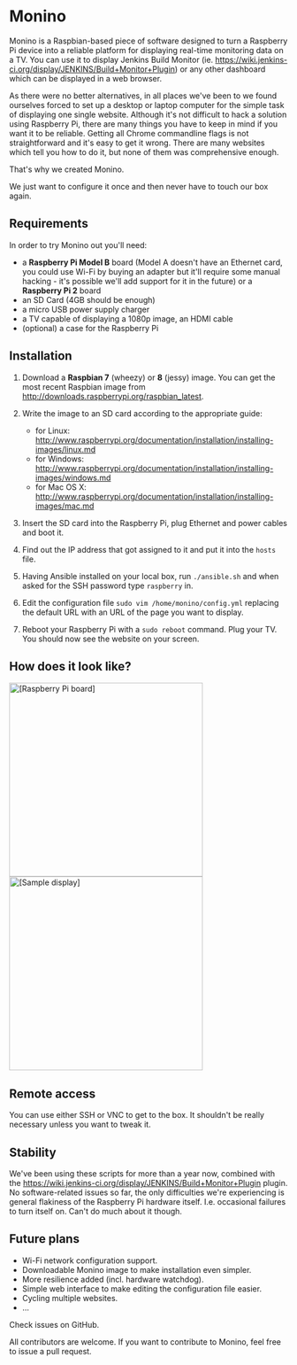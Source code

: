 Monino
======

Monino is a Raspbian-based piece of software designed to turn a Raspberry Pi device into a reliable platform for displaying real-time monitoring data on a TV. You can use it to display Jenkins Build Monitor (ie. https://wiki.jenkins-ci.org/display/JENKINS/Build+Monitor+Plugin) or any other dashboard which can be displayed in a web browser.

As there were no better alternatives, in all places we've been to we found ourselves forced to set up a desktop or laptop computer for the simple task of displaying one single website. Although it's not difficult to hack a solution using Raspberry Pi, there are many things you have to keep in mind if you want it to be reliable. Getting all Chrome commandline flags is not straightforward and it's easy to get it wrong. There are many websites which tell you how to do it, but none of them was comprehensive enough.

That's why we created Monino.

We just want to configure it once and then never have to touch our box again.


Requirements
------------

In order to try Monino out you'll need:
- a **Raspberry Pi Model B** board (Model A doesn't have an Ethernet card, you could use Wi-Fi by buying an adapter but it'll require some manual hacking - it's possible we'll add support for it in the future) or a **Raspberry Pi 2** board
- an SD Card (4GB should be enough)
- a micro USB power supply charger
- a TV capable of displaying a 1080p image, an HDMI cable
- (optional) a case for the Raspberry Pi


Installation
------------

1. Download a **Raspbian 7** (wheezy) or **8** (jessy) image. You can get the most recent Raspbian image from http://downloads.raspberrypi.org/raspbian_latest.

2. Write the image to an SD card according to the appropriate guide:
   - for Linux: http://www.raspberrypi.org/documentation/installation/installing-images/linux.md 
   - for Windows: http://www.raspberrypi.org/documentation/installation/installing-images/windows.md
   - for Mac OS X: http://www.raspberrypi.org/documentation/installation/installing-images/mac.md

3. Insert the SD card into the Raspberry Pi, plug Ethernet and power cables and boot it.

4. Find out the IP address that got assigned to it and put it into the `hosts` file.

5. Having Ansible installed on your local box, run `./ansible.sh` and when asked for the SSH password type `raspberry` in.

6. Edit the configuration file `sudo vim /home/monino/config.yml` replacing the default URL with an URL of the page you want to display.

7. Reboot your Raspberry Pi with a `sudo reboot` command. Plug your TV. You should now see the website on your screen.


How does it look like?
----------------------

<img src="http://i.imgur.com/5aSNBBt.jpg" alt="[Raspberry Pi board]" width="350" />
<img src="http://i.imgur.com/iRpARwK.jpg" alt="[Sample display]" width="350" />


Remote access
-------------

You can use either SSH or VNC to get to the box. It shouldn't be really necessary unless you want to tweak it.


Stability
---------

We've been using these scripts for more than a year now, combined with the https://wiki.jenkins-ci.org/display/JENKINS/Build+Monitor+Plugin plugin. No software-related issues so far, the only difficulties we're experiencing is general flakiness of the Raspberry Pi hardware itself. I.e. occasional failures to turn itself on. Can't do much about it though.


Future plans
------------

- Wi-Fi network configuration support.
- Downloadable Monino image to make installation even simpler.
- More resilience added (incl. hardware watchdog).
- Simple web interface to make editing the configuration file easier.
- Cycling multiple websites.
- ...

Check issues on GitHub.

All contributors are welcome. If you want to contribute to Monino, feel free to issue a pull request.

